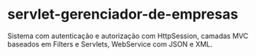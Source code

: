 # servlet-gerenciador-de-empresas
Sistema com autenticação e autorização com HttpSession, camadas MVC baseados em Filters e Servlets, WebService com JSON e XML.

